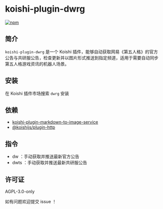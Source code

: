 # koishi-plugin-dwrg

[![npm](https://img.shields.io/npm/v/koishi-plugin-dwrg?style=flat-square)](https://www.npmjs.com/package/koishi-plugin-dwrg)

## 简介

`koishi-plugin-dwrg` 是一个 Koishi 插件，能够自动获取网易《第五人格》的官方公告与共研服公告，检查更新并以图片形式推送到指定频道，适用于需要自动同步第五人格游戏资讯的机器人场景。


## 安装

在 Koishi 插件市场搜索 `dwrg` 安装

## 依赖
- [koishi-plugin-markdown-to-image-service](https://www.npmjs.com/package/koishi-plugin-markdown-to-image-service)
- [@koishijs/plugin-http](https://koishi.chat/zh-CN/plugins/develop/http.html)

## 指令
- dw ：手动获取并推送最新官方公告
- dwts ：手动获取并推送最新共研服公告


## 许可证
AGPL-3.0-only


如有问题欢迎提交 issue ！